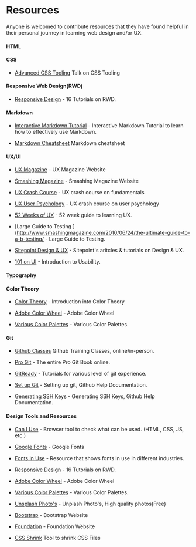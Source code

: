 # Resources

Anyone is welcomed to contribute resources that they have found helpful in their personal journey in learning web design and/or UX.

#### HTML

#### CSS

* [Advanced CSS Tooling](http://addyosmani.com/blog/video-advanced-css-performance-tooling/) Talk on CSS Tooling

#### Responsive Web Design(RWD)

* [Responsive Design](http://www.creativebloq.com/netmag/16-really-useful-responsive-design-tutorials-71410085) - 16 Tutorials on RWD.

#### Markdown

* [Interactive Markdown Tutorial](http://markdowntutorial.com/) - Interactive Markdown Tutorial to learn how to effectively use Markdown.

* [Markdown Cheatsheet](http://nestacms.com/docs/creating-content/markdown-cheat-sheet) Markdown cheatsheet

#### UX/UI

* [UX Magazine](http://www.uxmag.com) - UX Magazine Website

* [Smashing Magazine](http://www.smashingmagazine.com) - Smashing Magazine Website

* [UX Crash Course](http://thehipperelement.com/post/75476711614/ux-crash-course-31-fundamentals) - UX crash course on fundamentals

* [UX User Psychology](http://thehipperelement.com/post/87574750438/ux-crash-course-user-psychology) - UX crash course on user psychology

* [52 Weeks of UX](http://52weeksofux.com/tagged/week_1) - 52 week guide to learning UX.

* [Large Guide to Testing ](http://www.smashingmagazine.com/2010/06/24/the-ultimate-guide-to-a-b-testing/ - Large Guide to Testing.

* [Sitepoint Design & UX](http://www.sitepoint.com/design-ux/) - Sitepoint's aritcles & tutorials on Design & UX.

* [101 on UI](http://www.nngroup.com/articles/usability-101-introduction-to-usability/) - Introduction to Usability.

#### Typography

#### Color Theory

* [Color Theory](http://www.colormatters.com/color-and-design/basic-color-theory) - Introduction into Color Theory

* [Adobe Color Wheel](https://color.adobe.com/create/color-wheel/) - Adobe Color Wheel

* [Various Color Palettes](http://www.dtelepathy.com/blog/inspiration/beautiful-color-palettes-for-your-next-web-project) - Various Color Palettes.

#### Git

* [Github Classes](https://training.github.com/classes/) Github Training Classes, online/in-person.

* [Pro Git](http://git-scm.com/book/en/v2) - The entire Pro Git Book online.

* [GitReady](www.gitready.com) - Tutorials for various level of git experience.

* [Set up Git](https://help.github.com/articles/set-up-git/) - Setting up git, Github Help Documentation.

* [Generating SSH Keys](https://help.github.com/articles/generating-ssh-keys/) - Generating SSH Keys, Github Help Documentation.

#### Design Tools and Resources

* [Can I Use](http://caniuse.com/) - Browser tool to check what can be used. (HTML, CSS, JS, etc.)

* [Google Fonts](http://www.google.com/fonts) - Google Fonts 

* [Fonts in Use](http://fontsinuse.com/) - Resource that shows fonts in use in different industries.

* [Responsive Design](http://www.creativebloq.com/netmag/16-really-useful-responsive-design-tutorials-71410085) - 16 Tutorials on RWD.

* [Adobe Color Wheel](https://color.adobe.com/create/color-wheel/) - Adobe Color Wheel

* [Various Color Palettes](http://www.dtelepathy.com/blog/inspiration/beautiful-color-palettes-for-your-next-web-project) - Various Color Palettes.

* [Unsplash Photo's](https://unsplash.com/) - Unplash Photo's, High quality photos(Free)

* [Bootstrap](http://getbootstrap.com/) - Bootstrap Website

* [Foundation](http://foundation.zurb.com/) - Foundation Website

* [CSS Shrink](http://cssshrink.com/) Tool to shrink CSS Files
